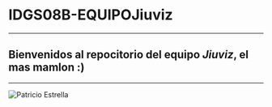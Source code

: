 # IDGS08B-EQUIPOJiuviz
---
## Bienvenidos al repocitorio del equipo **_Jiuviz_**, el mas mamlon :)
---
![Patricio Estrella](https://encrypted-tbn0.gstatic.com/images?q=tbn:ANd9GcTExcFcn_ppm5W-9DHOz8ZnirK0ZtMvTbB0Fg&usqp=CAU)
